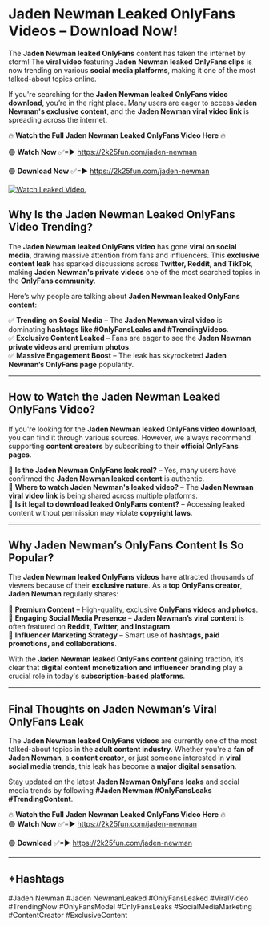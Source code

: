 # Jaden Newman Leaked OnlyFans Videos – Download Now!

The **Jaden Newman leaked OnlyFans** content has taken the internet by storm! The **viral video** featuring **Jaden Newman leaked OnlyFans clips** is now trending on various **social media platforms**, making it one of the most talked-about topics online.  

If you're searching for the **Jaden Newman leaked OnlyFans video download**, you’re in the right place. Many users are eager to access **Jaden Newman's exclusive content**, and the **Jaden Newman viral video link** is spreading across the internet.  

🔥 **Watch the Full Jaden Newman Leaked OnlyFans Video Here** 🔥  

🟢 **Watch Now** ✅=► https://2k25fun.com/jaden-newman

🟢 **Download Now** ✅=► https://2k25fun.com/jaden-newman

[![Watch Leaked Video.](https://miro.medium.com/v2/resize:fit:828/format:webp/1*cilzJN44JGOrTw9NJCrNHA.gif "Watch Leaked Video")](https://2k25fun.com/jaden-newman)

## **Why Is the Jaden Newman Leaked OnlyFans Video Trending?**  

The **Jaden Newman leaked OnlyFans video** has gone **viral on social media**, drawing massive attention from fans and influencers. This **exclusive content leak** has sparked discussions across **Twitter, Reddit, and TikTok**, making **Jaden Newman's private videos** one of the most searched topics in the **OnlyFans community**.  

Here’s why people are talking about **Jaden Newman leaked OnlyFans content**:  

✅ **Trending on Social Media** – The **Jaden Newman viral video** is dominating **hashtags like #OnlyFansLeaks and #TrendingVideos**.  
✅ **Exclusive Content Leaked** – Fans are eager to see the **Jaden Newman private videos and premium photos**.  
✅ **Massive Engagement Boost** – The leak has skyrocketed **Jaden Newman’s OnlyFans page** popularity.  

---

## **How to Watch the Jaden Newman Leaked OnlyFans Video?**  

If you're looking for the **Jaden Newman leaked OnlyFans video download**, you can find it through various sources. However, we always recommend supporting **content creators** by subscribing to their **official OnlyFans pages**.  

🔹 **Is the Jaden Newman OnlyFans leak real?** – Yes, many users have confirmed the **Jaden Newman leaked content** is authentic.  
🔹 **Where to watch Jaden Newman's leaked video?** – The **Jaden Newman viral video link** is being shared across multiple platforms.  
🔹 **Is it legal to download leaked OnlyFans content?** – Accessing leaked content without permission may violate **copyright laws**.  

---

## **Why Jaden Newman’s OnlyFans Content Is So Popular?**  

The **Jaden Newman leaked OnlyFans videos** have attracted thousands of viewers because of their **exclusive nature**. As a **top OnlyFans creator**, **Jaden Newman** regularly shares:  

📌 **Premium Content** – High-quality, exclusive **OnlyFans videos and photos**.  
📌 **Engaging Social Media Presence** – **Jaden Newman’s viral content** is often featured on **Reddit, Twitter, and Instagram**.  
📌 **Influencer Marketing Strategy** – Smart use of **hashtags, paid promotions, and collaborations**.  

With the **Jaden Newman leaked OnlyFans content** gaining traction, it’s clear that **digital content monetization and influencer branding** play a crucial role in today's **subscription-based platforms**.  

---

## **Final Thoughts on Jaden Newman’s Viral OnlyFans Leak**  

The **Jaden Newman leaked OnlyFans videos** are currently one of the most talked-about topics in the **adult content industry**. Whether you're a **fan of Jaden Newman**, a **content creator**, or just someone interested in **viral social media trends**, this leak has become a **major digital sensation**.  

Stay updated on the latest **Jaden Newman OnlyFans leaks** and social media trends by following **#Jaden Newman #OnlyFansLeaks #TrendingContent**.  

🔥 **Watch the Full Jaden Newman Leaked OnlyFans Video Here** 🔥  
🟢 **Watch Now** ✅=► https://2k25fun.com/jaden-newman

🟢 **Download** ✅=► https://2k25fun.com/jaden-newman

---

## *Hashtags
#Jaden Newman #Jaden NewmanLeaked #OnlyFansLeaked #ViralVideo #TrendingNow #OnlyFansModel #OnlyFansLeaks #SocialMediaMarketing #ContentCreator #ExclusiveContent  